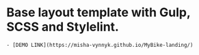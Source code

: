 # Base layout template with Gulp, SCSS and Stylelint. 

    - [DEMO LINK](https://misha-vynnyk.github.io/MyBike-landing/)
